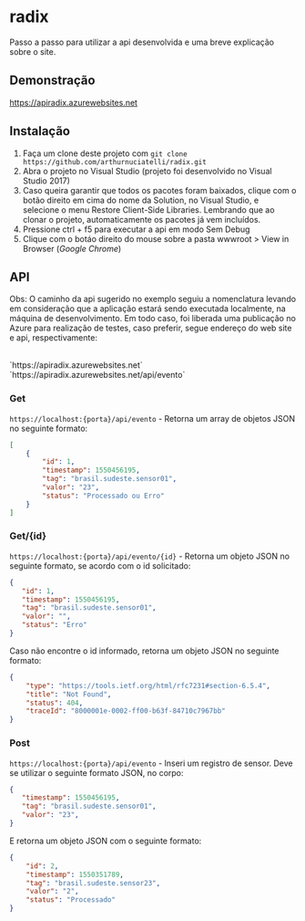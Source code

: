 radix
==============

Passo a passo para utilizar a api desenvolvida e uma breve explicação sobre o site.

## Demonstração
https://apiradix.azurewebsites.net

## Instalação

1. Faça um clone deste projeto com `git clone https://github.com/arthurnuciatelli/radix.git`
2. Abra o projeto no Visual Studio (projeto foi desenvolvido no Visual Studio 2017)
3. Caso queira garantir que todos os pacotes foram baixados, clique com o botão direito em cima do nome da Solution, no Visual Studio, e selecione o menu Restore Client-Side Libraries. Lembrando que ao clonar o projeto, automaticamente os pacotes já vem incluídos.
4. Pressione ctrl + f5 para executar a api em modo Sem Debug
5. Clique com o botáo direito do mouse sobre a pasta wwwroot > View in Browser (*Google Chrome*)

## API
<p>
  Obs: O caminho da api sugerido no exemplo seguiu a nomenclatura levando em consideração que a aplicação estará sendo executada localmente, na máquina de desenvolvimento. Em todo caso, foi liberada uma publicação no Azure para realização de testes, caso preferir, segue endereço do web site e api, respectivamente:<br>
 </p>
  <br>`https://apiradix.azurewebsites.net`
  <br>`https://apiradix.azurewebsites.net/api/evento`


### Get
`https://localhost:{porta}/api/evento` - Retorna um array de objetos JSON no seguinte formato:<br>
```json
[
    {
        "id": 1,
        "timestamp": 1550456195,
        "tag": "brasil.sudeste.sensor01",
        "valor": "23",
        "status": "Processado ou Erro"
    }
]
```

### Get/{id}
`https://localhost:{porta}/api/evento/{id}` - Retorna um objeto JSON no seguinte formato, se acordo com o id solicitado:<br>
 ```json
 {
    "id": 1,
    "timestamp": 1550456195,
    "tag": "brasil.sudeste.sensor01",
    "valor": "",
    "status": "Erro"
}
```
Caso não encontre o id informado, retorna um objeto JSON no seguinte formato:<br>
```json
{
    "type": "https://tools.ietf.org/html/rfc7231#section-6.5.4",
    "title": "Not Found",
    "status": 404,
    "traceId": "8000001e-0002-ff00-b63f-84710c7967bb"
}
```
### Post
`https://localhost:{porta}/api/evento` - Inseri um registro de sensor. Deve se utilizar o seguinte formato JSON, no corpo:<br>
 ```json
 { 
    "timestamp": 1550456195,
    "tag": "brasil.sudeste.sensor01",
    "valor": "23",
}
```
E retorna um objeto JSON com o seguinte formato:<br>
```json
{
    "id": 2,
    "timestamp": 1550351789,
    "tag": "brasil.sudeste.sensor23",
    "valor": "2",
    "status": "Processado"
}
```
